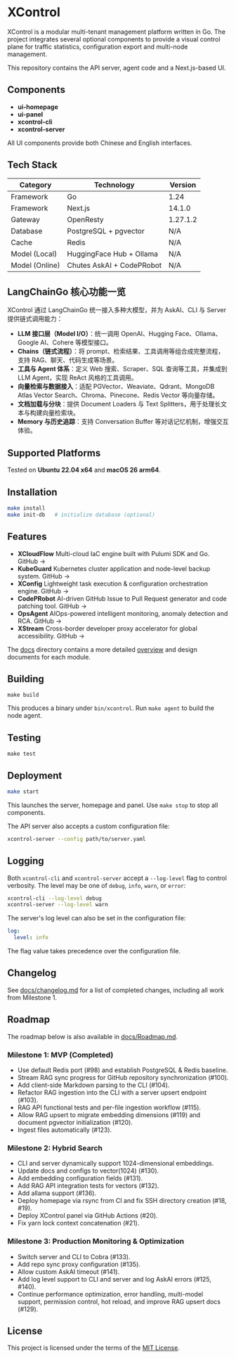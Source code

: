 # XControl

XControl is a modular multi-tenant management platform written in Go. The project integrates several optional components to provide a visual control plane for traffic statistics, configuration export and multi-node management.

This repository contains the API server, agent code and a Next.js-based UI.

## Components

- **ui-homepage**
- **ui-panel**
- **xcontrol-cli**
- **xcontrol-server**

All UI components provide both Chinese and English interfaces.

## Tech Stack

| Category  | Technology | Version |
|-----------|------------|---------|
| Framework | Go         | 1.24    |
| Framework | Next.js    | 14.1.0  |
| Gateway   | OpenResty  | 1.27.1.2 |
| Database  | PostgreSQL + pgvector | N/A |
| Cache     | Redis      | N/A     |
| Model (Local)  | HuggingFace Hub + Ollama | N/A |
| Model (Online) | Chutes AskAI + CodePRobot | N/A |

## LangChainGo 核心功能一览

XControl 通过 LangChainGo 统一接入多种大模型，并为 AskAI、CLI 与 Server 提供链式调用能力：

- **LLM 接口层（Model I/O）**：统一调用 OpenAI、Hugging Face、Ollama、Google AI、Cohere 等模型接口。
- **Chains（链式流程）**：将 prompt、检索结果、工具调用等组合成完整流程，支持 RAG、聊天、代码生成等场景。
- **工具与 Agent 体系**：定义 Web 搜索、Scraper、SQL 查询等工具，并集成到 LLM Agent，实现 ReAct 风格的工具调用。
- **向量检索与数据接入**：适配 PGVector、Weaviate、Qdrant、MongoDB Atlas Vector Search、Chroma、Pinecone、Redis Vector 等向量存储。
- **文档加载与分块**：提供 Document Loaders 与 Text Splitters，用于处理长文本与构建向量检索块。
- **Memory 与历史追踪**：支持 Conversation Buffer 等对话记忆机制，增强交互体验。

## Supported Platforms

Tested on **Ubuntu 22.04 x64** and **macOS 26 arm64**.

## Installation

```bash
make install
make init-db   # initialize database (optional)
```

## Features
- **XCloudFlow** Multi-cloud IaC engine built with Pulumi SDK and Go. GitHub →
- **KubeGuard** Kubernetes cluster application and node-level backup system. GitHub →
- **XConfig** Lightweight task execution & configuration orchestration engine. GitHub →
- **CodePRobot** AI-driven GitHub Issue to Pull Request generator and code patching tool. GitHub →
- **OpsAgent** AIOps-powered intelligent monitoring, anomaly detection and RCA. GitHub →
- **XStream** Cross-border developer proxy accelerator for global accessibility. GitHub →

The [docs](./docs) directory contains a more detailed [overview](./docs/overview.md) and design documents for each module.

## Building
```
make build
```
This produces a binary under `bin/xcontrol`. Run `make agent` to build the node agent.

## Testing
```
make test
```

## Deployment

```bash
make start
```

This launches the server, homepage and panel. Use `make stop` to stop all components.

The API server also accepts a custom configuration file:

```bash
xcontrol-server --config path/to/server.yaml
```

## Logging

Both `xcontrol-cli` and `xcontrol-server` accept a `--log-level` flag to control verbosity. The level may be one of `debug`, `info`, `warn`, or `error`:

```bash
xcontrol-cli --log-level debug
xcontrol-server --log-level warn
```

The server's log level can also be set in the configuration file:

```yaml
log:
  level: info
```

The flag value takes precedence over the configuration file.

## Changelog

See [docs/changelog.md](./docs/changelog.md) for a list of completed changes, including all work from Milestone&nbsp;1.

## Roadmap

The roadmap below is also available in [docs/Roadmap.md](./docs/Roadmap.md).

### Milestone 1: MVP (Completed)
- Use default Redis port (#98) and establish PostgreSQL & Redis baseline.
- Stream RAG sync progress for GitHub repository synchronization (#100).
- Add client-side Markdown parsing to the CLI (#104).
- Refactor RAG ingestion into the CLI with a server upsert endpoint (#103).
- RAG API functional tests and per-file ingestion workflow (#115).
- Allow RAG upsert to migrate embedding dimensions (#119) and document pgvector initialization (#120).
- Ingest files automatically (#123).

### Milestone 2: Hybrid Search
- CLI and server dynamically support 1024-dimensional embeddings.
- Update docs and configs to vector(1024) (#130).
- Add embedding configuration fields (#131).
- Add RAG API integration tests for vectors (#132).
- Add allama support (#136).
- Deploy homepage via rsync from CI and fix SSH directory creation (#18, #19).
- Deploy XControl panel via GitHub Actions (#20).
- Fix yarn lock context concatenation (#21).

### Milestone 3: Production Monitoring & Optimization
- Switch server and CLI to Cobra (#133).
- Add repo sync proxy configuration (#135).
- Allow custom AskAI timeout (#141).
- Add log level support to CLI and server and log AskAI errors (#125, #140).
- Continue performance optimization, error handling, multi-model support, permission control, hot reload, and improve RAG upsert docs (#129).

## License

This project is licensed under the terms of the [MIT License](./LICENSE).

